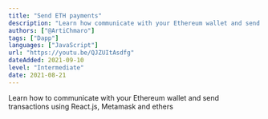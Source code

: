 ```yaml
---
title: "Send ETH payments"
description: "Learn how communicate with your Ethereum wallet and send transactions using React.js, Metamask and ethers"
authors: ["@ArtiChmaro"]
tags: ["Dapp"]
languages: ["JavaScript"]
url: "https://youtu.be/QJZUItAsdfg"
dateAdded: 2021-09-10
level: "Intermediate"
date: 2021-08-21
---
```


Learn how to communicate with your Ethereum wallet and send transactions using React.js, Metamask and ethers 
